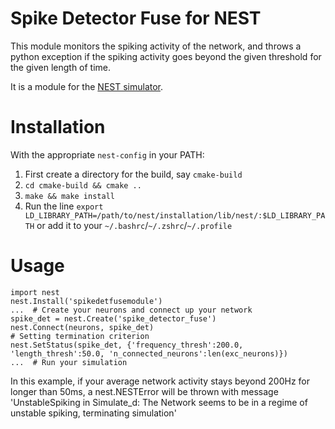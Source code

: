 # Spike Detector Fuse for NEST
This module monitors the spiking activity of the network, and throws a python exception if the spiking activity goes
beyond the given threshold for the given length of time.

It is a module for the [NEST simulator](http://www.nest-simulator.org).

# Installation
With the appropriate `nest-config` in your PATH:
1. First create a directory for the build, say `cmake-build`
2. `cd cmake-build && cmake ..`
3. `make && make install`
4. Run the line `export LD_LIBRARY_PATH=/path/to/nest/installation/lib/nest/:$LD_LIBRARY_PATH` or add it to your
   `~/.bashrc`/`~/.zshrc`/`~/.profile`

# Usage
```
import nest
nest.Install('spikedetfusemodule')
...  # Create your neurons and connect up your network
spike_det = nest.Create('spike_detector_fuse')
nest.Connect(neurons, spike_det)
# Setting termination criterion
nest.SetStatus(spike_det, {'frequency_thresh':200.0, 'length_thresh':50.0, 'n_connected_neurons':len(exc_neurons)})
...  # Run your simulation
```
In this example, if your average network activity stays beyond 200Hz for longer than 50ms, a nest.NESTError will be
thrown with message 'UnstableSpiking in Simulate_d: The Network seems to be in a regime of unstable spiking, terminating
simulation'
